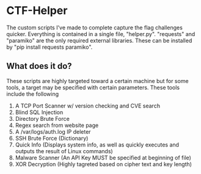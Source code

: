 # CTF-Helper
The custom scripts I've made to complete capture the flag challenges quicker. Everything is contained in a single file, "helper.py". "requests" and "paramiko" are the only required external libraries. These can be installed by "pip install requests paramiko".

## What does it do?
These scripts are highly targeted toward a certain machine but for some tools, a target may be specified with certain parameters. These tools include the following
1. A TCP Port Scanner w/ version checking and CVE search
2. Blind SQL Injection
3. Directory Brute Force 
4. Regex search from website page 
5. A /var/logs/auth.log IP deleter 
6. SSH Brute Force (Dictionary) 
7. Quick Info (Displays system info, as well as quickly executes and outputs the result of Linux commands)
8. Malware Scanner (An API Key MUST be specified at beginning of file)
9. XOR Decryption (Highly tagreted based on cipher text and key length) 
